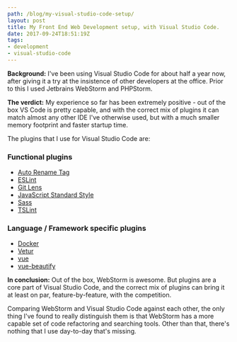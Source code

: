 ```yaml
---
path: /blog/my-visual-studio-code-setup/
layout: post
title: My Front End Web Development setup, with Visual Studio Code.
date: 2017-09-24T18:51:19Z
tags:
- development
- visual-studio-code
---
```


**Background:** I've been using Visual Studio Code for about half a year now, after giving it a try at the insistence of other developers at the office. Prior to this I used Jetbrains WebStorm and PHPStorm.

**The verdict:** My experience so far has been extremely positive - out of the box VS Code is pretty capable, and with the correct mix of plugins it can match almost any other IDE I've otherwise used, but with a much smaller memory footprint and faster startup time.

The plugins that I use for Visual Studio Code are:

### Functional plugins
* [Auto Rename Tag](https://marketplace.visualstudio.com/items?itemName=formulahendry.auto-rename-tag)
* [ESLint](https://marketplace.visualstudio.com/items?itemName=dbaeumer.vscode-eslint)
* [Git Lens](https://marketplace.visualstudio.com/items?itemName=eamodio.gitlens)
* [JavaScript Standard Style](https://marketplace.visualstudio.com/items?itemName=chenxsan.vscode-standardjs)
* [Sass](https://marketplace.visualstudio.com/items?itemName=robinbentley.sass-indented)
* [TSLint](https://marketplace.visualstudio.com/items?itemName=eg2.tslint)

### Language / Framework specific plugins
* [Docker](https://marketplace.visualstudio.com/items?itemName=PeterJausovec.vscode-docker)
* [Vetur](https://marketplace.visualstudio.com/items?itemName=octref.vetur)
* [vue](https://marketplace.visualstudio.com/items?itemName=jcbuisson.vue)
* [vue-beautify](https://marketplace.visualstudio.com/items?itemName=peakchen90.vue-beautify)

**In conclusion:** Out of the box, WebStorm is awesome. But plugins are a core part of Visual Studio Code, and the correct mix of plugins can bring it at least on par, feature-by-feature, with the competition. 

Comparing WebStorm and Visual Studio Code against each other, the only thing I've found to really distinguish them is that WebStorm has a more capable set of code refactoring and searching tools. Other than that, there's nothing that I use day-to-day that's missing.

